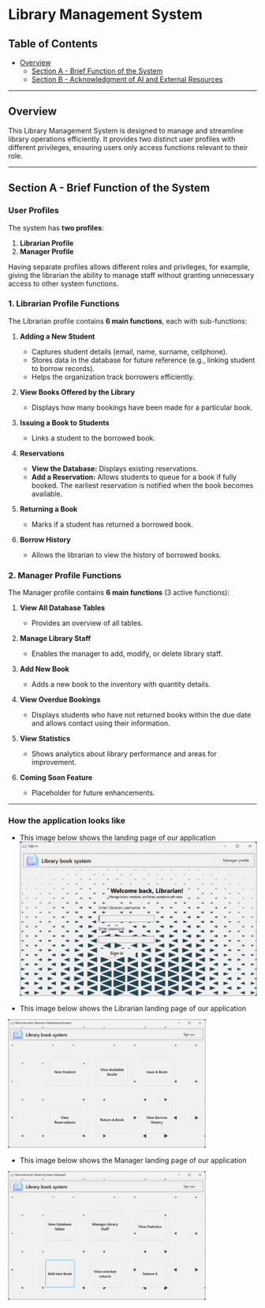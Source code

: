 # Library Management System

## Table of Contents
- [Overview](#overview)
  - [Section A - Brief Function of the System](#section-a---brief-function-of-the-system)
  - [Section B - Acknowledgment of AI and External Resources](#section-c---acknowledgment-of-ai-and-external-resources)

---

## Overview
This Library Management System is designed to manage and streamline library operations efficiently. It provides two distinct user profiles with different privileges, ensuring users only access functions relevant to their role.  

---

## Section A - Brief Function of the System

### User Profiles
The system has **two profiles**:

1. **Librarian Profile**  
2. **Manager Profile**  

Having separate profiles allows different roles and privileges, for example, giving the librarian the ability to manage staff without granting unnecessary access to other system functions.  

### 1. Librarian Profile Functions
The Librarian profile contains **6 main functions**, each with sub-functions:

1. **Adding a New Student**  
   - Captures student details (email, name, surname, cellphone).  
   - Stores data in the database for future reference (e.g., linking student to borrow records).  
   - Helps the organization track borrowers efficiently.  

2. **View Books Offered by the Library**  
   - Displays how many bookings have been made for a particular book.  

3. **Issuing a Book to Students**  
   - Links a student to the borrowed book.  

4. **Reservations**  
   - **View the Database:** Displays existing reservations.  
   - **Add a Reservation:** Allows students to queue for a book if fully booked. The earliest reservation is notified when the book becomes available.  

5. **Returning a Book**  
   - Marks if a student has returned a borrowed book.  

6. **Borrow History**  
   - Allows the librarian to view the history of borrowed books.  

### 2. Manager Profile Functions
The Manager profile contains **6 main functions** (3 active functions):

1. **View All Database Tables**  
   - Provides an overview of all tables.  

2. **Manage Library Staff**  
   - Enables the manager to add, modify, or delete library staff.  

3. **Add New Book**  
   - Adds a new book to the inventory with quantity details.  

4. **View Overdue Bookings**  
   - Displays students who have not returned books within the due date and allows contact using their information.  

5. **View Statistics**  
   - Shows analytics about library performance and areas for improvement.  

6. **Coming Soon Feature**  
   - Placeholder for future enhancements.  

---

### How the application looks like 

- This image below shows the landing page of our application
![Landing page](/resources/LandingPage.png)

- This image below shows the Librarian landing page of our application
<img src="/resources/LibrarianPage.png" alt="Librarian landing page" width="400">

- This image below shows the Manager landing page of our application
<img src="/resources/ManagerPage.png" alt="Manager landing page" width="400">

